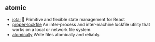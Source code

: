 ## atomic

- [jotai](https://github.com/pmndrs/jotai) 👻 Primitive and flexible state management for React
- [proper-lockfile](https://github.com/moxystudio/node-proper-lockfile) An inter-process and inter-machine lockfile utility that works on a local or network file system.
- [atomically](https://github.com/fabiospampinato/atomically) Write files atomically and reliably.
